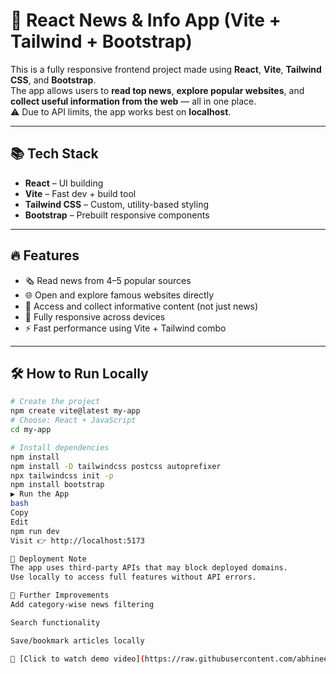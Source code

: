 # 📰 React News & Info App (Vite + Tailwind + Bootstrap)

This is a fully responsive frontend project made using **React**, **Vite**, **Tailwind CSS**, and **Bootstrap**.  
The app allows users to **read top news**, **explore popular websites**, and **collect useful information from the web** — all in one place.  
⚠️ Due to API limits, the app works best on **localhost**.

---

## 📚 Tech Stack

- **React** – UI building  
- **Vite** – Fast dev + build tool  
- **Tailwind CSS** – Custom, utility-based styling  
- **Bootstrap** – Prebuilt responsive components  

---

## 🔥 Features

- 🗞️ Read news from 4–5 popular sources  
- 🌐 Open and explore famous websites directly  
- 🧠 Access and collect informative content (not just news)  
- 📱 Fully responsive across devices  
- ⚡ Fast performance using Vite + Tailwind combo  

---

## 🛠 How to Run Locally

```bash
# Create the project
npm create vite@latest my-app
# Choose: React + JavaScript
cd my-app

# Install dependencies
npm install
npm install -D tailwindcss postcss autoprefixer
npx tailwindcss init -p
npm install bootstrap
▶️ Run the App
bash
Copy
Edit
npm run dev
Visit 👉 http://localhost:5173

🚫 Deployment Note
The app uses third-party APIs that may block deployed domains.
Use locally to access full features without API errors.

🔧 Further Improvements
Add category-wise news filtering

Search functionality

Save/bookmark articles locally

🎥 [Click to watch demo video](https://raw.githubusercontent.com/abhineet1509/NewsHere/main/src/assets/NewsHere%20-%20Google%20Chrome%202025-04-05%2023-26-27%20(1).mp4)




